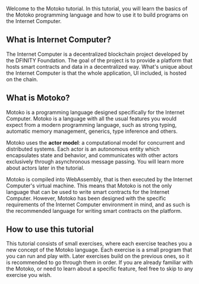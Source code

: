 Welcome to the Motoko tutorial. In this tutorial, you will learn the basics of the Motoko programming
language and how to use it to build programs on the Internet Computer.

## What is Internet Computer?

The Internet Computer is a decentralized blockchain project developed by the DFINITY Foundation. The
goal of the project is to provide a platform that hosts smart contracts and data in a decentralized
way. What's unique about the Internet Computer is that the whole application, UI included, is hosted
on the chain.

## What is Motoko?

Motoko is a programming language designed specifically for the Internet Computer. Motoko is a
language with all the usual features you would expect from a modern programming language, such as
strong typing, automatic memory management, generics, type inference and others.

Motoko uses the **actor model**: a computational model for concurrent and distributed systems. Each
actor is an autonomous entity which encapsulates state and behavior, and communicates with other
actors exclusively through asynchronous message passing. You will learn more about actors later in
the tutorial.

Motoko is compiled into WebAssembly, that is then executed by the Internet Computer's virtual machine.
This means that Motoko is not the only language that can be used to write smart contracts for the
Internet Computer. However, Motoko has been designed with the specific requirements of the Internet
Computer environment in mind, and as such is the recommended language for writing smart contracts
on the platform.

## How to use this tutorial

This tutorial consists of small exercises, where each exercise teaches you a new concept of the
Motoko language. Each exercise is a small program that you can run and play with. Later exercises
build on the previous ones, so it is recommended to go through them in order. If you are already
familiar with the Motoko, or need to learn about a specific feature, feel free to skip to any exercise
you wish.
